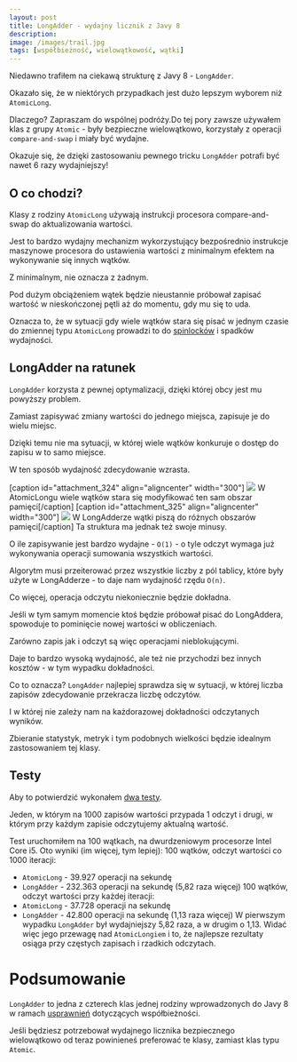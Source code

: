 ```yaml
---
layout: post
title: LongAdder - wydajny licznik z Javy 8
description: 
image: /images/trail.jpg
tags: [współbieżność, wielowątkowość, wątki]
---
```


Niedawno trafiłem na ciekawą strukturę z Javy 8 - `LongAdder`. 

Okazało się, że w niektórych przypadkach jest dużo lepszym wyborem niż `AtomicLong`. 

Dlaczego? Zapraszam do wspólnej podróży.Do tej pory zawsze używałem klas z grupy `Atomic` - były bezpieczne wielowątkowo, korzystały z operacji `compare-and-swap` i miały być wydajne. 

Okazuje się, że dzięki zastosowaniu pewnego tricku `LongAdder` potrafi być nawet 6 razy wydajniejszy!

## O co chodzi?

Klasy z rodziny `AtomicLong` używają instrukcji procesora compare-and-swap do aktualizowania wartości. 

Jest to bardzo wydajny mechanizm wykorzystujący bezpośrednio instrukcje maszynowe procesora do ustawienia wartości z minimalnym efektem na wykonywanie się innych wątków. 

Z minimalnym, nie oznacza z żadnym. 

Pod dużym obciążeniem wątek będzie nieustannie próbował zapisać wartość w nieskończonej pętli aż do momentu, gdy mu się to uda. 

Oznacza to, że w sytuacji gdy wiele wątków stara się pisać w jednym czasie do zmiennej typu `AtomicLong` prowadzi to do [spinlocków](https://pl.wikipedia.org/wiki/Spinlock) i spadków wydajności.

## LongAdder na ratunek

`LongAdder` korzysta z pewnej optymalizacji, dzięki której obcy jest mu powyższy problem. 

Zamiast zapisywać zmiany wartości do jednego miejsca, zapisuje je do wielu miejsc. 

Dzięki temu nie ma sytuacji, w której wiele wątków konkuruje o dostęp do zapisu w to samo miejsce. 

W ten sposób wydajność zdecydowanie wzrasta. 

[caption id="attachment\_324" align="aligncenter" width="300"] ![](https://strony.sztukakodu.pl/wp-content/uploads/2019/02/longadder-1-300x288.jpg) W AtomicLongu wiele wątków stara się modyfikować ten sam obszar pamięci[/caption] [caption id="attachment\_325" align="aligncenter" width="300"] ![](https://strony.sztukakodu.pl/wp-content/uploads/2019/02/longadder-2-300x300.jpg) W LongAdderze wątki piszą do różnych obszarów pamięci[/caption] Ta struktura ma jednak też swoje minusy. 

O ile zapisywanie jest bardzo wydajne - `O(1)` - o tyle odczyt wymaga już wykonywania operacji sumowania wszystkich wartości. 

Algorytm musi przeiterować przez wszystkie liczby z pól tablicy, które były użyte w LongAdderze - to daje nam wydajność rzędu `O(n)`. 

Co więcej, operacja odczytu niekoniecznie będzie dokładna. 

Jeśli w tym samym momencie ktoś będzie próbował pisać do LongAddera, spowoduje to pominięcie nowej wartości w obliczeniach. 

Zarówno zapis jak i odczyt są więc operacjami nieblokującymi. 

Daje to bardzo wysoką wydajność, ale też nie przychodzi bez innych kosztów - w tym wypadku dokładności. 

Co to oznacza? `LongAdder` najlepiej sprawdza się w sytuacji, w której liczba zapisów zdecydowanie przekracza liczbę odczytów. 

I w której nie zależy nam na każdorazowej dokładności odczytanych wyników. 

Zbieranie statystyk, metryk i tym podobnych wielkości będzie idealnym zastosowaniem tej klasy.

## Testy

Aby to potwierdzić wykonałem [dwa testy](https://gist.github.com/dmydlarz/ec4bae1b1dbb3e105ee4acc06e32e1ac). 

Jeden, w którym na 1000 zapisów wartości przypada 1 odczyt i drugi, w którym przy każdym zapisie odczytujemy aktualną wartość. 

Test uruchomiłem na 100 wątkach, na dwurdzeniowym procesorze Intel Core i5. Oto wyniki (im więcej, tym lepiej): 100 wątków, odczyt wartości co 1000 iteracji:
- `AtomicLong` - 39.927 operacji na sekundę
- `LongAdder` - 232.363 operacji na sekundę (5,82 raza więcej)
100 wątków, odczyt wartości przy każdej iteracji:
- `AtomicLong` - 37.728 operacji na sekundę
- `LongAdder` - 42.800 operacji na sekundę (1,13 raza więcej)
W pierwszym wypadku `LongAdder` był wydajniejszy 5,82 raza, a w drugim o 1,13. Widać więc jego przewagę nad `AtomicLongiem` i to, że najlepsze rezultaty osiąga przy częstych zapisach i rzadkich odczytach.

# Podsumowanie

`LongAdder` to jedna z czterech klas jednej rodziny wprowadzonych do Javy 8 w ramach [usprawnień](https://docs.oracle.com/javase/8/docs/technotes/guides/concurrency/changes8.html) dotyczących współbieżności. 

Jeśli będziesz potrzebował wydajnego licznika bezpiecznego wielowątkowo od teraz powinieneś preferować te klasy, zamiast klas typu `Atomic`.
